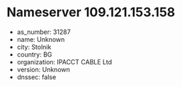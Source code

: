 # Nameserver 109.121.153.158

* as_number: 31287
* name: Unknown
* city: Stolnik
* country: BG
* organization: IPACCT CABLE Ltd
* version: Unknown
* dnssec: false
